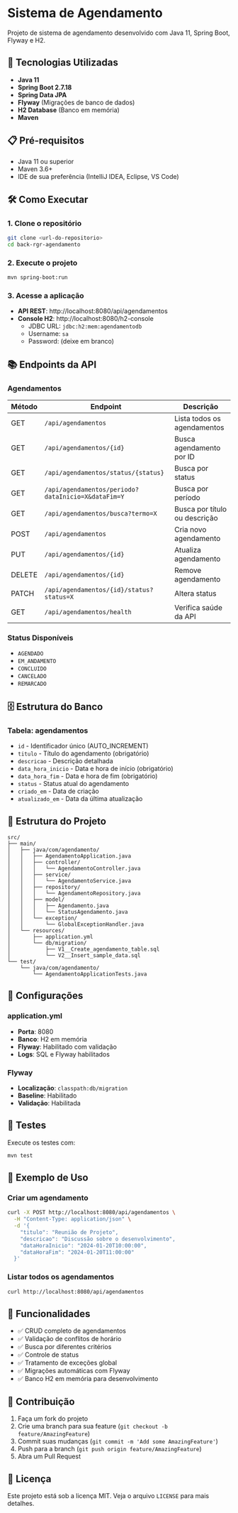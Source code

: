 # Sistema de Agendamento

Projeto de sistema de agendamento desenvolvido com Java 11, Spring Boot, Flyway e H2.

## 🚀 Tecnologias Utilizadas

- **Java 11**
- **Spring Boot 2.7.18**
- **Spring Data JPA**
- **Flyway** (Migrações de banco de dados)
- **H2 Database** (Banco em memória)
- **Maven**

## 📋 Pré-requisitos

- Java 11 ou superior
- Maven 3.6+
- IDE de sua preferência (IntelliJ IDEA, Eclipse, VS Code)

## 🛠️ Como Executar

### 1. Clone o repositório
```bash
git clone <url-do-repositorio>
cd back-rgr-agendamento
```

### 2. Execute o projeto
```bash
mvn spring-boot:run
```

### 3. Acesse a aplicação
- **API REST**: http://localhost:8080/api/agendamentos
- **Console H2**: http://localhost:8080/h2-console
  - JDBC URL: `jdbc:h2:mem:agendamentodb`
  - Username: `sa`
  - Password: (deixe em branco)

## 📚 Endpoints da API

### Agendamentos

| Método | Endpoint | Descrição |
|--------|----------|-----------|
| GET | `/api/agendamentos` | Lista todos os agendamentos |
| GET | `/api/agendamentos/{id}` | Busca agendamento por ID |
| GET | `/api/agendamentos/status/{status}` | Busca por status |
| GET | `/api/agendamentos/periodo?dataInicio=X&dataFim=Y` | Busca por período |
| GET | `/api/agendamentos/busca?termo=X` | Busca por título ou descrição |
| POST | `/api/agendamentos` | Cria novo agendamento |
| PUT | `/api/agendamentos/{id}` | Atualiza agendamento |
| DELETE | `/api/agendamentos/{id}` | Remove agendamento |
| PATCH | `/api/agendamentos/{id}/status?status=X` | Altera status |
| GET | `/api/agendamentos/health` | Verifica saúde da API |

### Status Disponíveis
- `AGENDADO`
- `EM_ANDAMENTO`
- `CONCLUIDO`
- `CANCELADO`
- `REMARCADO`

## 🗄️ Estrutura do Banco

### Tabela: agendamentos
- `id` - Identificador único (AUTO_INCREMENT)
- `titulo` - Título do agendamento (obrigatório)
- `descricao` - Descrição detalhada
- `data_hora_inicio` - Data e hora de início (obrigatório)
- `data_hora_fim` - Data e hora de fim (obrigatório)
- `status` - Status atual do agendamento
- `criado_em` - Data de criação
- `atualizado_em` - Data da última atualização

## 📁 Estrutura do Projeto

```
src/
├── main/
│   ├── java/com/agendamento/
│   │   ├── AgendamentoApplication.java
│   │   ├── controller/
│   │   │   └── AgendamentoController.java
│   │   ├── service/
│   │   │   └── AgendamentoService.java
│   │   ├── repository/
│   │   │   └── AgendamentoRepository.java
│   │   ├── model/
│   │   │   ├── Agendamento.java
│   │   │   └── StatusAgendamento.java
│   │   └── exception/
│   │       └── GlobalExceptionHandler.java
│   └── resources/
│       ├── application.yml
│       └── db/migration/
│           ├── V1__Create_agendamento_table.sql
│           └── V2__Insert_sample_data.sql
└── test/
    └── java/com/agendamento/
        └── AgendamentoApplicationTests.java
```

## 🔧 Configurações

### application.yml
- **Porta**: 8080
- **Banco**: H2 em memória
- **Flyway**: Habilitado com validação
- **Logs**: SQL e Flyway habilitados

### Flyway
- **Localização**: `classpath:db/migration`
- **Baseline**: Habilitado
- **Validação**: Habilitada

## 🧪 Testes

Execute os testes com:
```bash
mvn test
```

## 📝 Exemplo de Uso

### Criar um agendamento
```bash
curl -X POST http://localhost:8080/api/agendamentos \
  -H "Content-Type: application/json" \
  -d '{
    "titulo": "Reunião de Projeto",
    "descricao": "Discussão sobre o desenvolvimento",
    "dataHoraInicio": "2024-01-20T10:00:00",
    "dataHoraFim": "2024-01-20T11:00:00"
  }'
```

### Listar todos os agendamentos
```bash
curl http://localhost:8080/api/agendamentos
```

## 🚀 Funcionalidades

- ✅ CRUD completo de agendamentos
- ✅ Validação de conflitos de horário
- ✅ Busca por diferentes critérios
- ✅ Controle de status
- ✅ Tratamento de exceções global
- ✅ Migrações automáticas com Flyway
- ✅ Banco H2 em memória para desenvolvimento

## 🤝 Contribuição

1. Faça um fork do projeto
2. Crie uma branch para sua feature (`git checkout -b feature/AmazingFeature`)
3. Commit suas mudanças (`git commit -m 'Add some AmazingFeature'`)
4. Push para a branch (`git push origin feature/AmazingFeature`)
5. Abra um Pull Request

## 📄 Licença

Este projeto está sob a licença MIT. Veja o arquivo `LICENSE` para mais detalhes.

